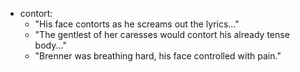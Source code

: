 - contort:
  - "His face contorts as he screams out the lyrics..."
  - "The gentlest of her caresses would contort his already tense body..."
  - "Brenner was breathing hard, his face controlled with pain."
